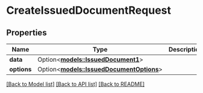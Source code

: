 # CreateIssuedDocumentRequest

## Properties

Name | Type | Description | Notes
------------ | ------------- | ------------- | -------------
**data** | Option<[**models::IssuedDocument1**](IssuedDocument_1.md)> |  | [optional]
**options** | Option<[**models::IssuedDocumentOptions**](IssuedDocumentOptions.md)> |  | [optional]

[[Back to Model list]](../README.md#documentation-for-models) [[Back to API list]](../README.md#documentation-for-api-endpoints) [[Back to README]](../README.md)


